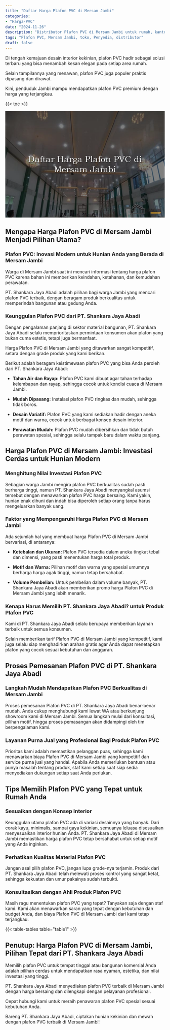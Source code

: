 ```yaml
---
title: "Daftar Harga Plafon PVC di Mersam Jambi"
categories: 
- "Harga-PVC"
date: "2024-11-26"
description: "Distributor Plafon PVC di Mersam Jambi untuk rumah, kantor, dan ritel. Material berkualitas, pilihan motif, variasi warna menarik, dengan jasa penempatan ditangani oleh teknisi berpengalaman serta garansi resmi!|Layanan distribusi Plafon PVC di Mersam Jambi untuk keperluan hunian, office, atau gerai, beserta panel berkualitas dan pemasangan oleh tim profesional dan jaminan resmi.|Alternatif Plafon PVC di Mersam Jambi yang terpercaya bagi hunian, office, dan toko, bersama produk berkualitas dan pemasangan dikerjakan oleh teknisi ahli serta jaminan resmi.|Penjualan Plafon PVC di Mersam Jambi bagi tempat tinggal, kantor, dan ritel, dengan material terbaik dan instalasi oleh teknisi berpengalaman, dilengkapi beserta kepastian resmi.}"
tags: "Plafon PVC, Mersam Jambi, toko, Penyedia, distributor"
draft: false
---
```


Di tengah kemajuan desain interior kekinian, plafon PVC hadir sebagai solusi terbaru yang bisa menambah kesan elegan pada setiap area rumah.

Selain tampilannya yang menawan, plafon PVC juga populer praktis dipasang dan dirawat.

Kini, penduduk Jambi mampu mendapatkan plafon PVC premium dengan harga yang terjangkau.

{{< toc >}}

![Daftar Harga Plafon PVC di Mersam Jambi](/images/Harga-PVC/Daftar-Harga-Plafon-PVC-di-Mersam-Jambi.png)


## Mengapa Harga Plafon PVC di Mersam Jambi Menjadi Pilihan Utama?

### Plafon PVC: Inovasi Modern untuk Hunian Anda yang Berada di Mersam Jambi

Warga di Mersam Jambi saat ini mencari informasi tentang harga plafon PVC karena bahan ini memberikan keindahan, ketahanan, dan kemudahan perawatan.

PT. Shankara Jaya Abadi adalah pilihan bagi warga Jambi yang mencari plafon PVC terbaik, dengan beragam produk berkualitas untuk memperindah bangunan atau gedung Anda.

### Keunggulan Plafon PVC dari PT. Shankara Jaya Abadi

Dengan pengalaman panjang di sektor material bangunan, PT. Shankara Jaya Abadi selalu memprioritaskan permintaan konsumen akan plafon yang bukan cuma estetis, tetapi juga bermanfaat.

Harga Plafon PVC di Mersam Jambi yang ditawarkan sangat kompetitif, setara dengan grade produk yang kami berikan.

Berikut adalah beragam keistimewaan plafon PVC yang bisa Anda peroleh dari PT. Shankara Jaya Abadi:

- **Tahan Air dan Rayap:** Plafon PVC kami dibuat agar tahan terhadap kelembapan dan rayap, sehingga cocok untuk kondisi cuaca di Mersam Jambi.

- **Mudah Dipasang:** Instalasi plafon PVC ringkas dan mudah, sehingga tidak boros.

- **Desain Variatif:** Plafon PVC yang kami sediakan hadir dengan aneka motif dan warna, cocok untuk berbagai konsep desain interior.

- **Perawatan Mudah:** Plafon PVC mudah dibersihkan dan tidak butuh perawatan spesial, sehingga selalu tampak baru dalam waktu panjang.

## Harga Plafon PVC di Mersam Jambi: Investasi Cerdas untuk Hunian Modern

### Menghitung Nilai Investasi Plafon PVC

Sebagian warga Jambi mengira plafon PVC berkualitas sudah pasti berharga tinggi, namun PT. Shankara Jaya Abadi menyangkal asumsi tersebut dengan menawarkan plafon PVC harga bersaing. Kami yakin, hunian enak dihuni dan indah bisa diperoleh setiap orang tanpa harus mengeluarkan banyak uang.

### Faktor yang Mempengaruhi Harga Plafon PVC di Mersam Jambi

Ada sejumlah hal yang membuat harga Plafon PVC di Mersam Jambi bervariasi, di antaranya:

- **Ketebalan dan Ukuran:** Plafon PVC tersedia dalam aneka tingkat tebal dan dimensi, yang pasti menentukan harga total produk.

- **Motif dan Warna:** Pilihan motif dan warna yang spesial umumnya berharga harga agak tinggi, namun tetap bersahabat.

- **Volume Pembelian:** Untuk pembelian dalam volume banyak, PT. Shankara Jaya Abadi akan memberikan promo harga Plafon PVC di Mersam Jambi yang lebih menarik.

### Kenapa Harus Memilih PT. Shankara Jaya Abadi? untuk Produk Plafon PVC

Kami di PT. Shankara Jaya Abadi selalu berupaya memberikan layanan terbaik untuk semua konsumen.

Selain memberikan tarif Plafon PVC di Mersam Jambi yang kompetitif, kami juga selalu siap menghadirkan arahan gratis agar Anda dapat menetapkan plafon yang cocok sesuai kebutuhan dan anggaran.

## Proses Pemesanan Plafon PVC di PT. Shankara Jaya Abadi

### Langkah Mudah Mendapatkan Plafon PVC Berkualitas di Mersam Jambi

Proses pemesanan Plafon PVC di PT. Shankara Jaya Abadi benar-benar mudah. Anda cukup menghubungi kami lewat WA atau berkunjung showroom kami di Mersam Jambi. Semua langkah mulai dari konsultasi, pilihan motif, hingga proses pemasangan akan didampingi oleh tim berpengalaman kami.

### Layanan Purna Jual yang Profesional Bagi Produk Plafon PVC

Prioritas kami adalah memastikan pelanggan puas, sehingga kami menawarkan biaya Plafon PVC di Mersam Jambi yang kompetitif dan service purna jual yang handal. Apabila Anda memerlukan bantuan atau punya masalah tentang produk, staf kami setiap saat siap sedia menyediakan dukungan setiap saat Anda perlukan.

## Tips Memilih Plafon PVC yang Tepat untuk Rumah Anda

### Sesuaikan dengan Konsep Interior

Keunggulan utama plafon PVC ada di variasi desainnya yang banyak. Dari corak kayu, minimalis, sampai gaya kekinian, semuanya leluasa disesuaikan menyesuaikan interior hunian Anda. PT. Shankara Jaya Abadi di Mersam Jambi memastikan harga plafon PVC tetap bersahabat untuk setiap motif yang Anda inginkan.

### Perhatikan Kualitas Material Plafon PVC

Jangan asal pilih plafon PVC, jangan lupa grade-nya terjamin. Produk dari PT. Shankara Jaya Abadi telah melewati proses kontrol yang sangat ketat, sehingga kekuatan dan umur pakainya sudah terbukti.

### Konsultasikan dengan Ahli Produk Plafon PVC

Masih ragu menentukan plafon PVC yang tepat? Tanyakan saja dengan staf kami. Kami akan menawarkan saran yang tepat dengan kebutuhan dan budget Anda, dan biaya Plafon PVC di Mersam Jambi dari kami tetap terjangkau.

{{< table-tables table="table1" >}}

## Penutup: Harga Plafon PVC di Mersam Jambi, Pilihan Tepat dari PT. Shankara Jaya Abadi

Memilih plafon PVC untuk tempat tinggal atau bangunan komersial Anda adalah pilihan cerdas untuk mendapatkan rasa nyaman, estetika, dan nilai investasi yang tinggi.

PT. Shankara Jaya Abadi menyediakan plafon PVC terbaik di Mersam Jambi dengan harga bersaing dan dilengkapi dengan pelayanan profesional.

Cepat hubungi kami untuk meraih penawaran plafon PVC spesial sesuai kebutuhan Anda.

Bareng PT. Shankara Jaya Abadi, ciptakan hunian kekinian dan mewah dengan plafon PVC terbaik di Mersam Jambi!